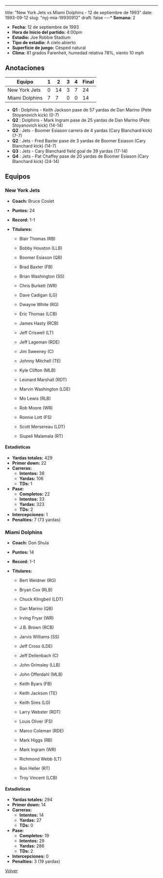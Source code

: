 ---
title: "New York Jets vs Miami Dolphins - 12 de septiembre de 1993"
date: 1993-09-12
slug: "nyj-mia-19930912"
draft: false
---* **Semana:** 2
* **Fecha:** 12 de septiembre de 1993
* **Hora de Inicio del partido:** 4:00pm
* **Estadio:** Joe Robbie Stadium
* **Tipo de estadio:** A cielo abierto
* **Superficie de juego:** Césped natural
* **Clima:** 81 grados Farenheit, humedad relativa 78%, viento 10 mph




## Anotaciones
| Equipo | 1 | 2 | 3 | 4 | Final |
|--------|---|---|---|---|-------|
| New York Jets  | 0 | 14 | 3 | 7  | 24 |
| Miami Dolphins  | 7 | 7 | 0 | 0  | 14 |
* **Q1** : Dolphins - Keith Jackson pase de 57 yardas de Dan Marino (Pete Stoyanovich kick) (0-7)
* **Q2** : Dolphins - Mark Ingram pase de 25 yardas de Dan Marino (Pete Stoyanovich kick) (14-14)
* **Q2** : Jets - Boomer Esiason carrera de 4 yardas (Cary Blanchard kick) (7-7)
* **Q2** : Jets - Fred Baxter pase de 3 yardas de Boomer Esiason (Cary Blanchard kick) (14-7)
* **Q3** : Jets - Cary Blanchard field goal de 39 yardas (17-14)
* **Q4** : Jets - Pat Chaffey pase de 20 yardas de Boomer Esiason (Cary Blanchard kick) (24-14)


## Equipos


### New York Jets
* **Coach:** Bruce Coslet
* **Puntos:** 24
* **Record:** 1-1
* **Titulares:** 

  * Blair Thomas (RB) 

  * Bobby Houston (LLB) 

  * Boomer Esiason (QB) 

  * Brad Baxter (FB) 

  * Brian Washington (SS) 

  * Chris Burkett (WR) 

  * Dave Cadigan (LG) 

  * Dwayne White (RG) 

  * Eric Thomas (LCB) 

  * James Hasty (RCB) 

  * Jeff Criswell (LT) 

  * Jeff Lageman (RDE) 

  * Jim Sweeney (C) 

  * Johnny Mitchell (TE) 

  * Kyle Clifton (MLB) 

  * Leonard Marshall (RDT) 

  * Marvin Washington (LDE) 

  * Mo Lewis (RLB) 

  * Rob Moore (WR) 

  * Ronnie Lott (FS) 

  * Scott Mersereau (LDT) 

  * Siupeli Malamala (RT) 

#### Estadísticas
* **Yardas totales:** 429
* **Primer down:** 22
* **Carreras:**
  * **Intentos:** 38
  * **Yardas:** 106
  * **TDs:** 1
* **Pase:**
  * **Completos:** 22
  * **Intentos:** 33
  * **Yardas:** 323
  * **TDs:** 2
* **Intercepciones:** 1
* **Penalties:** 7 (73 yardas)

### Miami Dolphins
* **Coach:** Don Shula
* **Puntos:** 14
* **Record:** 1-1
* **Titulares:** 

  * Bert Weidner (RG) 

  * Bryan Cox (RLB) 

  * Chuck Klingbeil (LDT) 

  * Dan Marino (QB) 

  * Irving Fryar (WR) 

  * J.B. Brown (RCB) 

  * Jarvis Williams (SS) 

  * Jeff Cross (LDE) 

  * Jeff Dellenbach (C) 

  * John Grimsley (LLB) 

  * John Offerdahl (MLB) 

  * Keith Byars (FB) 

  * Keith Jackson (TE) 

  * Keith Sims (LG) 

  * Larry Webster (RDT) 

  * Louis Oliver (FS) 

  * Marco Coleman (RDE) 

  * Mark Higgs (RB) 

  * Mark Ingram (WR) 

  * Richmond Webb (LT) 

  * Ron Heller (RT) 

  * Troy Vincent (LCB) 

#### Estadísticas
* **Yardas totales:** 294
* **Primer down:** 14
* **Carreras:**
  * **Intentos:** 14
  * **Yardas:** 27
  * **TDs:** 0
* **Pase:**
  * **Completos:** 19
  * **Intentos:** 29
  * **Yardas:** 286
  * **TDs:** 2
* **Intercepciones:** 0
* **Penalties:** 3 (19 yardas)


[Volver](/historia/1993)

